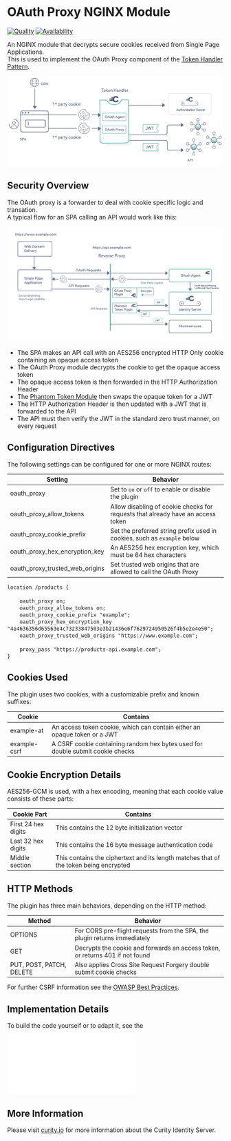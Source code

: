 # OAuth Proxy NGINX Module

[![Quality](https://img.shields.io/badge/quality-production-green)](https://curity.io/resources/code-examples/status/)
[![Availability](https://img.shields.io/badge/availability-binary-blue)](https://curity.io/resources/code-examples/status/)

An NGINX module that decrypts secure cookies received from Single Page Applications.\
This is used to implement the OAuth Proxy component of the [Token Handler Pattern](https://curity.io/resources/learn/the-token-handler-pattern/).

![Token Handler Pattern](doc/token-handler-pattern.png)

## Security Overview

The OAuth proxy is a forwarder to deal with cookie specific logic and transation.\
A typical flow for an SPA calling an API would work like this:

![Security Handling](doc/security-handling.png)

- The SPA makes an API call with an AES256 encrypted HTTP Only cookie containing an opaque access token
- The OAuth Proxy module decrypts the cookie to get the opaque access token
- The opaque access token is then forwarded in the HTTP Authorization Header
- The [Phantom Token Module](https://github.com/curityio/nginx_phantom_token_module) then swaps the opaque token for a JWT
- The HTTP Authorization Header is then updated with a JWT that is forwarded to the API
- The API must then verify the JWT in the standard zero trust manner, on every request

## Configuration Directives

The following settings can be configured for one or more NGINX routes:

| Setting | Behavior |
| ------- | -------- |
| oauth_proxy | Set to `on` or `off` to enable or disable the plugin |
| oauth_proxy_allow_tokens | Allow disabling of cookie checks for requests that already have an access token |
| oauth_proxy_cookie_prefix | Set the preferred string prefix used in cookies, such as `example` below |
| oauth_proxy_hex_encryption_key | An AES256 hex encryption key, which must be 64 hex characters |
| oauth_proxy_trusted_web_origins | Set trusted web origins that are allowed to call the OAuth Proxy |

```nginx
location /products {

    oauth_proxy on;
    oauth_proxy_allow_tokens on;
    oauth_proxy_cookie_prefix "example";
    oauth_proxy_hex_encryption_key "4e4636356d65563e4c73233847503e3b21436e6f7629724950526f4b5e2e4e50";
    oauth_proxy_trusted_web_origins "https://www.example.com";

    proxy_pass "https://products-api.example.com";
}
```

## Cookies Used

The plugin uses two cookies, with a customizable prefix and known suffixes:

| Cookie | Contains |
| ------ | -------- |
| example-at | An access token cookie, which can contain either an opaque token or a JWT |
| example-csrf | A CSRF cookie containing random hex bytes used for double submit cookie checks |

## Cookie Encryption Details

AES256-GCM is used, with a hex encoding, meaning that each cookie value consists of these parts:

| Cookie Part | Contains |
| ----------- | -------- |
| First 24 hex digits | This contains the 12 byte initialization vector |
| Last 32 hex digits | This contains the 16 byte message authentication code |
| Middle section | This contains the ciphertext and its length matches that of the token being encrypted |

## HTTP Methods

The plugin has three main behaviors, depending on the HTTP method:

| Method | Behavior |
| ------ | -------- |
| OPTIONS | For CORS pre-flight requests from the SPA, the plugin returns immediately |
| GET | Decrypts the cookie and forwards an access token, or returns 401 if not found |
| PUT, POST, PATCH, DELETE | Also applies Cross Site Request Forgery double submit cookie checks |

For further CSRF information see the [OWASP Best Practices](https://cheatsheetseries.owasp.org/cheatsheets/Cross-Site_Request_Forgery_Prevention_Cheat_Sheet.html).

## Implementation Details

To build the code yourself or to adapt it, see the ![Implementation Guide](Implementation.md)

## More Information

Please visit [curity.io](https://curity.io/) for more information about the Curity Identity Server.
